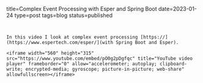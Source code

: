 title=Complex Event Processing with Esper and Spring Boot
date=2023-01-24
type=post
tags=blog
status=published
~~~~~~


In this video I look at complex event processing [https://](https://www.espertech.com/esper/](with Spring Boot and Esper).

<iframe width="560" height="315" src="https://www.youtube.com/embed/pO0g2pDgfqc" title="YouTube video player" frameborder="0" allow="accelerometer; autoplay; clipboard-write; encrypted-media; gyroscope; picture-in-picture; web-share" allowfullscreen></iframe>
